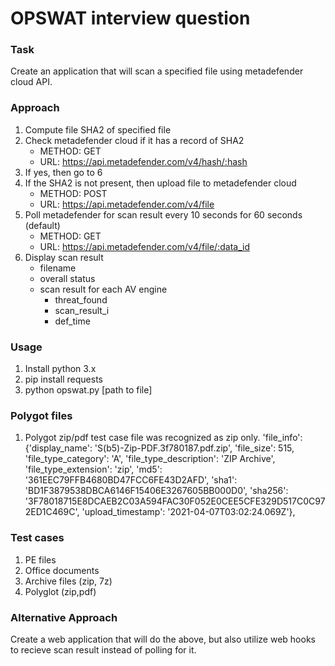 # OPSWAT interview question

### Task
Create an application that will scan a specified file using metadefender cloud API.

### Approach
1. Compute file SHA2 of specified file
2. Check metadefender cloud if it has a record of SHA2
    * METHOD: GET
    * URL: https://api.metadefender.com/v4/hash/:hash
3. If yes, then go to 6
4. If the SHA2 is not present, then upload file to metadefender cloud
    * METHOD: POST
    * URL: https://api.metadefender.com/v4/file
5. Poll metadefender for scan result every 10 seconds for 60 seconds (default)
    * METHOD: GET
    * URL: https://api.metadefender.com/v4/file/:data_id
6. Display scan result
    * filename
    * overall status
    * scan result for each AV engine
      * threat_found
      * scan_result_i
      * def_time

### Usage
1. Install python 3.x
2. pip install requests
3. python opswat.py [path to file]

### Polygot files
1. Polygot zip/pdf test case file was recognized as zip only.
'file_info': {'display_name': 'S(b5)-Zip-PDF.3f780187.pdf.zip',
               'file_size': 515,
               'file_type_category': 'A',
               'file_type_description': 'ZIP Archive',
               'file_type_extension': 'zip',
               'md5': '361EEC79FFB4680BD47FCC6FE43D2AFD',
               'sha1': 'BD1F3879538DBCA6146F15406E3267605BB000D0',
               'sha256': '3F78018715E8DCAEB2C03A594FAC30F052E0CEE5CFE329D517C0C972ED1C469C',
               'upload_timestamp': '2021-04-07T03:02:24.069Z'},

### Test cases
1. PE files
2. Office documents
3. Archive files (zip, 7z)
4. Polyglot (zip,pdf)


### Alternative Approach
Create a web application that will do the above, but also utilize web hooks to recieve scan result instead of polling for it.
